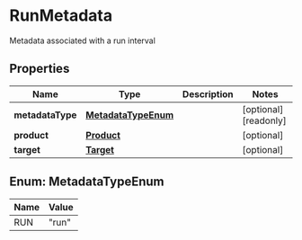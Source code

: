 

# RunMetadata

Metadata associated with a run interval

## Properties

| Name | Type | Description | Notes |
|------------ | ------------- | ------------- | -------------|
|**metadataType** | [**MetadataTypeEnum**](#MetadataTypeEnum) |  |  [optional] [readonly] |
|**product** | [**Product**](Product.md) |  |  [optional] |
|**target** | [**Target**](Target.md) |  |  [optional] |



## Enum: MetadataTypeEnum

| Name | Value |
|---- | -----|
| RUN | &quot;run&quot; |



